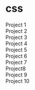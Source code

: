 # css
Project 1
<br>
Project 2
<br>
Project 3
<br>
Project 4
<br>
Project 5
<br>
Project 6
<br>
Project 7
<br>
Project8
<br>
Project 9
<br>
Project 10
